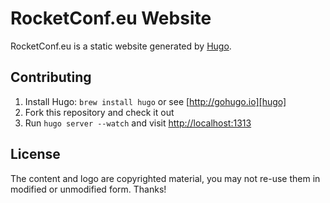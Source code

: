 # RocketConf.eu Website

RocketConf.eu is a static website generated by [Hugo][hugo].

## Contributing

 1. Install Hugo: `brew install hugo` or see [http://gohugo.io][hugo]
 2. Fork this repository and check it out
 3. Run `hugo server --watch` and visit [http://localhost:1313][localhost]

## License

The content and logo are copyrighted material, you may not re-use them
in modified or unmodified form. Thanks!

[hugo]: http://gohugo.io/
[localhost]: http://localhost:1313/
